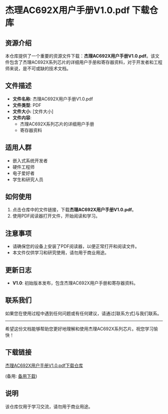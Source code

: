# 杰理AC692X用户手册V1.0.pdf 下载仓库

## 资源介绍

本仓库提供了一个重要的资源文件下载：**杰理AC692X用户手册V1.0.pdf**。该文件包含了杰理AC692X系列芯片的详细用户手册和寄存器资料，对于开发者和工程师来说，是不可或缺的技术文档。

## 文件描述

- **文件名称**: 杰理AC692X用户手册V1.0.pdf
- **文件类型**: PDF
- **文件大小**: [文件大小]
- **文件内容**:
  - 杰理AC692X系列芯片的详细用户手册
  - 寄存器资料

## 适用人群

- 嵌入式系统开发者
- 硬件工程师
- 电子爱好者
- 学生和研究人员

## 如何使用

1. 点击仓库中的文件链接，下载**杰理AC692X用户手册V1.0.pdf**。
2. 使用PDF阅读器打开文件，开始阅读和学习。

## 注意事项

- 请确保您的设备上安装了PDF阅读器，以便正常打开和阅读文件。
- 本文件仅供学习和研究使用，请勿用于商业用途。

## 更新日志

- **V1.0**: 初始版本发布，包含杰理AC692X用户手册和寄存器资料。

## 联系我们

如果您在使用过程中遇到任何问题或有任何建议，请通过[联系方式]与我们联系。

---

希望这份文档能够帮助您更好地理解和使用杰理AC692X系列芯片。祝您学习愉快！

## 下载链接
[杰理AC692X用户手册V1.0.pdf下载仓库](https://pan.quark.cn/s/5652f029f189) 

(备用: [备用下载](https://pan.baidu.com/s/1XYdCzVmFkliKrYR2m0mPCw?pwd=1234))

## 说明

该仓库仅用于学习交流，请勿用于商业用途。
